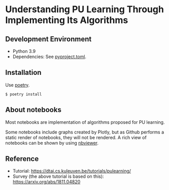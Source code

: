 # Understanding PU Learning Through Implementing Its Algorithms

## Development Environment

- Python 3.9
- Dependencies: See [pyproject.toml](./pyproject.toml).

## Installation

Use [poetry](https://python-poetry.org/).

```
$ poetry install
```

## About notebooks

Most notebooks are implementation of algorithms proposed for PU learning.

Some notebooks include graphs created by Plotly, but as Github performs a static render of notebooks, they will not be rendered.  A rich view of notebooks can be shown by using [nbviewer](https://nbviewer.jupyter.org/github/hkiyomaru/pu-learning/tree/main/).

## Reference

- Tutorial: https://dtai.cs.kuleuven.be/tutorials/pulearning/
- Survey (the above tutorial is based on this): https://arxiv.org/abs/1811.04820
